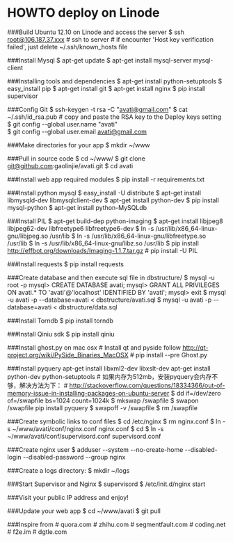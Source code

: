 HOWTO deploy on Linode
======================

###Build Ubuntu 12.10 on Linode and access the server
	$ ssh root@106.187.37.xxx
	# ssh to server
	# if encounter 'Host key verification failed', just delete ~/.ssh/known_hosts file

###Install Mysql
	$ apt-get update
	$ apt-get install mysql-server mysql-client

###Installing tools and dependencies
	$ apt-get install python-setuptools 
	$ easy_install pip 
	$ apt-get install git 
	$ apt-get install nginx 
	$ pip install supervisor 

###Config Git
	$ ssh-keygen -t rsa -C "avati@gmail.com"
	$ cat ~/.ssh/id_rsa.pub
	# copy and paste the RSA key to the Deploy keys setting
	$ git config --global user.name "avati"  
	$ git config --global user.email avati@gmail.com  

###Make directories for your app
	$ mkdir ~/www

###Pull in source code
	$ cd ~/www/
	$ git clone git@github.com:gaolinjie/avati.git
	$ cd avati

###Install web app required modules
	$ pip install -r requirements.txt

###Install python mysql
	$ easy_install -U distribute
	$ apt-get install libmysqld-dev libmysqlclient-dev
    $ apt-get install python-dev
	$ pip install mysql-python
	$ apt-get install python-MySQLdb

###Install PIL
	$ apt-get build-dep python-imaging 
	$ apt-get install libjpeg8 libjpeg62-dev libfreetype6 libfreetype6-dev
	$ ln -s /usr/lib/x86_64-linux-gnu/libjpeg.so /usr/lib
	$ ln -s /usr/lib/x86_64-linux-gnu/libfreetype.so /usr/lib
	$ ln -s /usr/lib/x86_64-linux-gnu/libz.so /usr/lib
	$ pip install http://effbot.org/downloads/Imaging-1.1.7.tar.gz
	# pip install -U PIL	

###Install requests
	$ pip install requests

###Create database and then execute sql file in dbstructure/
	$ mysql -u root -p
	mysql> CREATE DATABASE avati;
	mysql> GRANT ALL PRIVILEGES ON avati.* TO 'avati'@'localhost' IDENTIFIED BY 'avati';
	mysql> exit
	$ mysql -u avati -p --database=avati < dbstructure/avati.sql
	$ mysql -u avati -p --database=avati < dbstructure/data.sql

###Install Torndb
    $ pip install torndb

###Install Qiniu sdk
    $ pip install qiniu

###Install ghost.py on mac osx
	# Install qt and pyside follow http://qt-project.org/wiki/PySide_Binaries_MacOSX
	# pip install --pre Ghost.py

###Install pyquery
    apt-get install libxml2-dev libxslt-dev
    apt-get install python-dev python-setuptools
    # 如果内存为512mb，安装pyquery会内存不够，解决方法为下：
    # http://stackoverflow.com/questions/18334366/out-of-memory-issue-in-installing-packages-on-ubuntu-server
    $ dd if=/dev/zero of=/swapfile bs=1024 count=1024k
    $ mkswap /swapfile
    $ swapon /swapfile
    pip install pyquery
    $ swapoff -v /swapfile
    $ rm /swapfile

###Create symbolic links to conf files
	$ cd /etc/nginx 
	$ rm nginx.conf
	$ ln -s ~/www/avati/conf/nginx.conf nginx.conf 
	$ cd
	$ ln -s ~/www/avati/conf/supervisord.conf supervisord.conf  

###Create nginx user
	$ adduser --system --no-create-home --disabled-login --disabled-password --group nginx 

###Create a logs directory:
	$ mkdir ~/logs 

###Start Supervisor and Nginx
	$ supervisord
	$ /etc/init.d/nginx start

###Visit your public IP address and enjoy!

###Update your web app
	$ cd ~/www/avati
	$ git pull


###Inspire from
    # quora.com
    # zhihu.com
    # segmentfault.com
    # coding.net
    # f2e.im
    # dgtle.com

